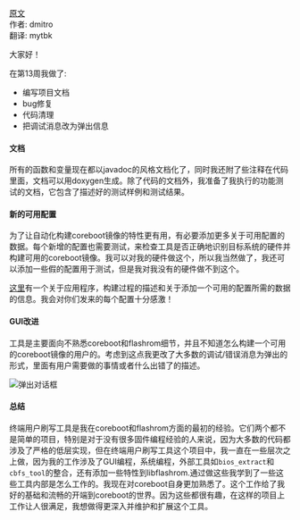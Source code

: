 [原文](http://blogs.coreboot.org/blog/2015/08/21/gsoc-end-user-flash-tool-week-13-summary/)  
作者: dmitro  
翻译: mytbk  

大家好！

在第13周我做了:
* 编写项目文档
* bug修复
* 代码清理
* 把调试消息改为弹出信息

#### 文档
所有的函数和变量现在都以javadoc的风格文档化了，同时我还附了些注释在代码里面，文档可以用doxygen生成。除了代码的文档外，我准备了我执行的功能测试的文档，它包含了描述好的测试样例和测试结果。

#### 新的可用配置
为了让自动化构建coreboot镜像的特性更有用，有必要添加更多关于可用配置的数据。每个新增的配置也需要测试，来检查工具是否正确地识别目标系统的硬件并构建可用的coreboot镜像。我可以对我的硬件做这个，所以我当然做了，我还可以添加一些假的配置用于测试，但是我对我没有的硬件做不到这个。

[这里](https://www.dropbox.com/s/h9gd44erjhpb8nx/end_user_flash_tool.pdf?dl=0)有一个关于应用程序，构建过程的描述和关于添加一个可用的配置所需的数据的信息。我会对你们发来的每个配置十分感激！

#### GUI改进
工具是主要面向不熟悉coreboot和flashrom细节，并且不知道怎么构建一个可用的coreboot镜像的用户的。考虑到这点我更改了大多数的调试/错误消息为弹出的形式，里面有用户需要做的事情或者什么出错了的描述。

![弹出对话框](http://i1.wp.com/blogs.coreboot.org/files/2015/08/end_user_flash_tool_dialogs.png)

#### 总结
终端用户刷写工具是我在coreboot和flashrom方面的最初的经验。它们两个都不是简单的项目，特别是对于没有很多固件编程经验的人来说，因为大多数的代码都涉及了严格的低层实现，但在终端用户刷写工具这个项目中，我一直在一些层次之上做，因为我的工作涉及了GUI编程，系统编程，外部工具如`bios_extract`和`cbfs_tool`的整合，还有添加一些特性到libflashrom.通过做这些我学到了一些这些工具内部是怎么工作的。我现在对coreboot自身更加熟悉了。这个工作给了我好的基础和流畅的开端到coreboot的世界。因为这些都很有趣，在这样的项目上工作让人很满足，我想做得更深入并维护和扩展这个工具。
